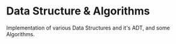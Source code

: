 # Data Structure & Algorithms
Implementation of various Data Structures and it's ADT, and some Algorithms.
